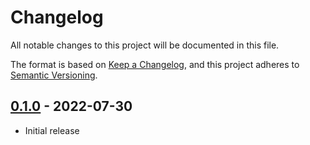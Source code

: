 # Changelog
All notable changes to this project will be documented in this file.

The format is based on [Keep a Changelog](https://keepachangelog.com/en/1.0.0/),
and this project adheres to [Semantic Versioning](https://semver.org/spec/v2.0.0.html).

## [0.1.0] - 2022-07-30
- Initial release

[Unreleased]: https://github.com/newAM/p256-cm4/compare/v0.1.0...HEAD
[0.1.0]: https://github.com/newAM/p256-cm4/releases/tag/v0.1.0
